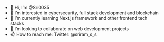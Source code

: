 - 👋 Hi, I’m @Sri0035
- 👀 I’m interested in cybersecurity, full stack development and blockchain
- 🌱 I’m currently learning Next.js framework and other frontend tech stacks
- 💞️ I’m looking to collaborate on web development projects 
- 📫 How to reach me: Twitter: @sriram_s_s

<!---
Sri0035/Sri0035 is a ✨ special ✨ repository because its `README.md` (this file) appears on your GitHub profile.
You can click the Preview link to take a look at your changes.
--->
